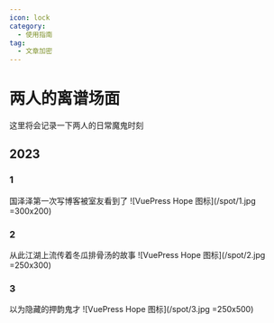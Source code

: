 ```yaml
---
icon: lock
category:
  - 使用指南
tag:
  - 文章加密
---
```


# 两人的离谱场面

这里将会记录一下两人的日常魔鬼时刻
## 2023

### 1
国泽泽第一次写博客被室友看到了
![VuePress Hope 图标](/spot/1.jpg  =300x200)
### 2
从此江湖上流传着冬瓜排骨汤的故事
![VuePress Hope 图标](/spot/2.jpg  =250x300)
### 3
以为隐藏的押韵鬼才
![VuePress Hope 图标](/spot/3.jpg  =250x500)